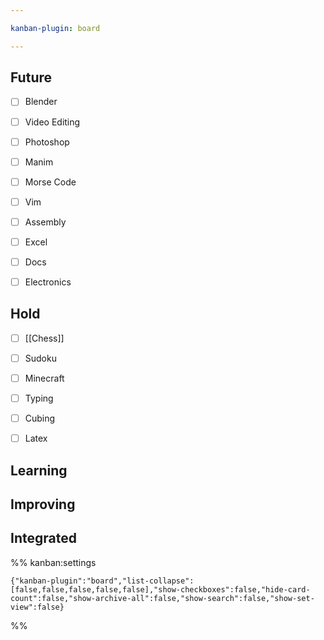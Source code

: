 ```yaml
---

kanban-plugin: board

---
```


## Future

- [ ] Blender
- [ ] Video Editing
- [ ] Photoshop
- [ ] Manim
- [ ] Morse Code
- [ ] Vim
- [ ] Assembly
- [ ] Excel
- [ ] Docs
- [ ] Electronics


## Hold

- [ ] [[Chess]]
- [ ] Sudoku
- [ ] Minecraft
- [ ] Typing
- [ ] Cubing
- [ ] Latex


## Learning



## Improving



## Integrated





%% kanban:settings
```
{"kanban-plugin":"board","list-collapse":[false,false,false,false,false],"show-checkboxes":false,"hide-card-count":false,"show-archive-all":false,"show-search":false,"show-set-view":false}
```
%%